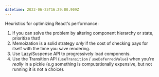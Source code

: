 ```yaml
---
datetime: 2023-06-25T16:29:00.909Z
---
```


Heuristics for optimizing React's performance:

1. If you can solve the problem by altering component hierarchy or state, prioritize that!
2. Memoization is a solid strategy _only_ if the cost of checking pays for itself with the time you save rendering.
3. Use Lazy/Suspense API to progressively load components.
4. Use the Transition API (`useTransition` / `useDeferredValue`) when you're _really_ in a pickle (e.g something is computationally expensive, but not running it is not a choice).
